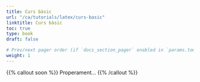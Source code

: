 ```yaml
---
title: Curs bàsic
url: "/ca/tutorials/latex/curs-basic"
linktitle: Curs bàsic
toc: true
type: book
draft: false

# Prev/next pager order (if `docs_section_pager` enabled in `params.toml`)
weight: 1
---
```


{{% callout soon %}}
Properament...
{{% /callout %}}